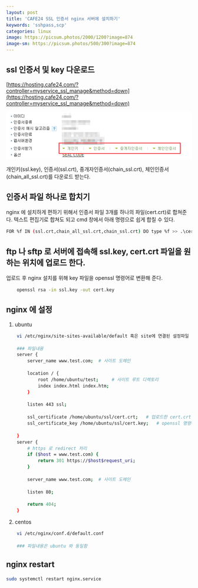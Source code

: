 ```yaml
---
layout: post
title: 'CAFE24 SSL 인증서 nginx 서버에 설치하기'
keywords: 'sshpass,scp'
categories: linux
image: https://picsum.photos/2000/1200?image=874
image-sm: https://picsum.photos/500/300?image=874
---
```



## ssl 인증서 및 key 다운로드
[https://hosting.cafe24.com/?controller=myservice_ssl_manage&method=down](https://hosting.cafe24.com/?controller=myservice_ssl_manage&method=down)

<img src="/assets/attach/202110/ssl.png">

개인키(ssl.key), 인증서(ssl.crt), 중개자인증서(chain_ssl.crt), 체인인증서(chain_all_ssl.crt)를 다운로드 받는다.

## 인증서 파일 하나로 합치기
nginx 에 설치하게 편하기 위해서 인증서 파일 3개를 하나의 파일(cert.crt)로 합쳐준다. 텍스트 편집기로 합쳐도 되고 cmd 창에서 아래 명령으로 쉽게 합칠 수 있다.

```bash
FOR %f IN (ssl.crt,chain_all_ssl.crt,chain_ssl.crt) DO type %f >> .\cert.crt & echo. >> .\cert.crt
```

## ftp 나 sftp 로 서버에 접속해 ssl.key, cert.crt 파일을 원하는 위치에 업로드 한다.

업로드 후 nginx 설치를 위해 key 파일을 openssl 명령어로 변환해 준다.

```bash
    openssl rsa -in ssl.key -out cert.key
```

## nginx 에 설정
1. ubuntu
```bash
    vi /etc/nginx/site-sites-available/default 혹은 site에 연결된 설정파일

    ### 파일내용
    server {
        server_name www.test.com;  # 사이트 도메인

        location / {
            root /home/ubuntu/test;     # 사이트 루트 디렉토리
            index index.html index.htm;
        }

        listen 443 ssl;
        
        ssl_certificate /home/ubuntu/ssl/cert.crt;   # 업로드한 cert.crt 파일경로
        ssl_certificate_key /home/ubuntu/ssl/cert.key;   # openssl 명령어로 생성한 cert.key 파일경로

    }
    server {
        # https 로 redirect 처리
        if ($host = www.test.com) {
            return 301 https://$host$request_uri;
        }

        server_name www.test.com;  # 사이트 도메인

        listen 80;

        return 404;
    }
```

2. centos
```bash
    vi /etc/nginx/conf.d/default.conf

    ### 파일내용은 ubuntu 와 동일함
```

## nginx restart
```bash
sudo systemctl restart nginx.service
```